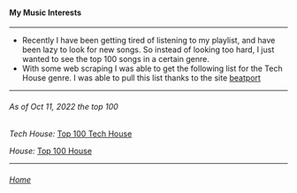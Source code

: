 #### My Music Interests

---

- Recently I have been getting tired of listening to my playlist, and have been lazy to look for new songs. So instead of looking too hard, I just wanted to see the top 100 songs in a certain genre.
- With some web scraping I was able to get the following list for the Tech House genre. I was able to pull this list thanks to the site [beatport](https://www.beatport.com/genre/tech-house/11/top-100)

---

###### As of Oct 11, 2022 the top 100

*Tech House:*
[Top 100 Tech House](top100_TechHouse-2022-11-07.txt)

*House:*
[Top 100 House](top100_House-2022-11-07.txt)


---

###### [Home](https://eddiegranados.github.io/Eduardo_Granados/)        